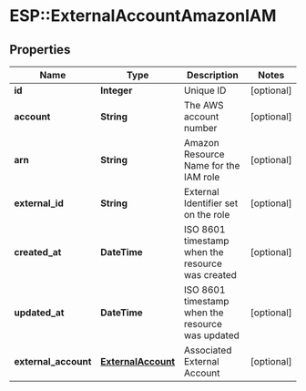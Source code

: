 # ESP::ExternalAccountAmazonIAM

## Properties
Name | Type | Description | Notes
------------ | ------------- | ------------- | -------------
**id** | **Integer** | Unique ID | [optional] 
**account** | **String** | The AWS account number | [optional] 
**arn** | **String** | Amazon Resource Name for the IAM role | [optional] 
**external_id** | **String** | External Identifier set on the role | [optional] 
**created_at** | **DateTime** | ISO 8601 timestamp when the resource was created | [optional] 
**updated_at** | **DateTime** | ISO 8601 timestamp when the resource was updated | [optional] 
**external_account** | [**ExternalAccount**](ExternalAccount.md) | Associated External Account | [optional] 


